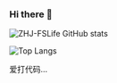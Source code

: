 ### Hi there 👋

![ZHJ-FSLife GitHub stats](https://github-readme-stats.vercel.app/api?username=ZHJ-FSLife&count_private=true)

![Top Langs](https://github-readme-stats.vercel.app/api/top-langs/?username=ZHJ-FSLife&layout=compact)

爱打代码...

